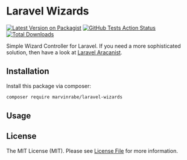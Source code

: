 # Laravel Wizards

[![Latest Version on Packagist](https://img.shields.io/packagist/v/marvinrabe/laravel-wizards.svg?style=flat-square)](https://packagist.org/packages/marvinrabe/laravel-wizards)
[![GitHub Tests Action Status](https://img.shields.io/github/workflow/status/marvinrabe/laravel-wizards/Tests?label=tests)](https://github.com/marvinrabe/laravel-wizards/actions?query=workflow%3ATests+branch%3Amaster)
[![Total Downloads](https://img.shields.io/packagist/dt/marvinrabe/laravel-wizards.svg?style=flat-square)](https://packagist.org/packages/marvinrabe/laravel-wizards)

Simple Wizard Controller for Laravel. If you need a more sophisticated solution, then have a look
at [Laravel Aracanist](https://laravel-arcanist.com).

## Installation

Install this package via composer:

```bash
composer require marvinrabe/laravel-wizards
```

## Usage

## License

The MIT License (MIT). Please see [License File](LICENSE.md) for more information.
